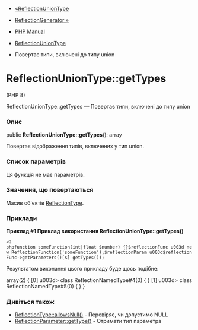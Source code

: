 - [«ReflectionUnionType](class.reflectionuniontype.md)
- [ReflectionGenerator »](class.reflectiongenerator.md)

- [PHP Manual](index.md)
- [ReflectionUnionType](class.reflectionuniontype.md)
- Повертає типи, включені до типу union

# ReflectionUnionType::getTypes

(PHP 8)

ReflectionUnionType::getTypes — Повертає типи, включені до типу union

### Опис

public **ReflectionUnionType::getTypes**(): array

Повертає відображення типів, включених у тип union.

### Список параметрів

Ця функція не має параметрів.

### Значення, що повертаються

Масив об'єктів [ReflectionType](class.reflectiontype.md).

### Приклади

**Приклад #1 Приклад використання **ReflectionUnionType::getTypes()****

` <?phpfunction someFunction(int|float $number) {}$reflectionFunc u003d new ReflectionFunction('someFunction');$reflectionParam u003d$reflectionFunc->getParameters()[$] getTypes()); `

Результатом виконання цього прикладу буде щось подібне:

array(2) {
[0] u003d>
class ReflectionNamedType#4(0) {
}
[1] u003d>
class ReflectionNamedType#5(0) {
}
}

### Дивіться також

- [ReflectionType::allowsNull()](reflectiontype.allowsnull.md) -
Перевіряє, чи допустимо NULL
- [ReflectionParameter::getType()](reflectionparameter.gettype.md) -
Отримати тип параметра

